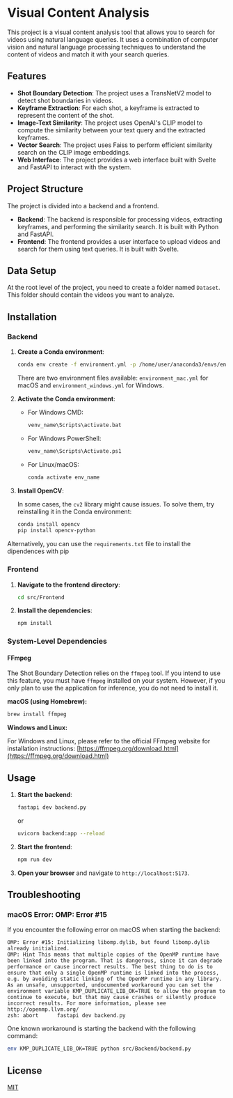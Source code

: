 # Visual Content Analysis

This project is a visual content analysis tool that allows you to search for videos using natural language queries. It uses a combination of computer vision and natural language processing techniques to understand the content of videos and match it with your search queries.

## Features

-   **Shot Boundary Detection**: The project uses a TransNetV2 model to detect shot boundaries in videos.
-   **Keyframe Extraction**: For each shot, a keyframe is extracted to represent the content of the shot.
-   **Image-Text Similarity**: The project uses OpenAI's CLIP model to compute the similarity between your text query and the extracted keyframes.
-   **Vector Search**: The project uses Faiss to perform efficient similarity search on the CLIP image embeddings.
-   **Web Interface**: The project provides a web interface built with Svelte and FastAPI to interact with the system.

## Project Structure

The project is divided into a backend and a frontend.

-   **Backend**: The backend is responsible for processing videos, extracting keyframes, and performing the similarity search. It is built with Python and FastAPI.
-   **Frontend**: The frontend provides a user interface to upload videos and search for them using text queries. It is built with Svelte.

## Data Setup

At the root level of the project, you need to create a folder named `Dataset`. This folder should contain the videos you want to analyze.

## Installation

### Backend

1.  **Create a Conda environment**:

    ```bash
    conda env create -f environment.yml -p /home/user/anaconda3/envs/env_name
    ```

    There are two environment files available: `environment_mac.yml` for macOS and `environment_windows.yml` for Windows.

3.  **Activate the Conda environment**:

    -   For Windows CMD:

        ```bash
        venv_name\Scripts\activate.bat
        ```

    -   For Windows PowerShell:

        ```bash
        venv_name\Scripts\Activate.ps1
        ```

    -   For Linux/macOS:

        ```bash
        conda activate env_name
        ```

4.  **Install OpenCV**:

    In some cases, the `cv2` library might cause issues. To solve them, try reinstalling it in the Conda environment:

    ```bash
    conda install opencv
    pip install opencv-python
    ```

Alternatively, you can use the `requirements.txt` file to install the dipendences with pip

### Frontend

1.  **Navigate to the frontend directory**:

    ```bash
    cd src/Frontend
    ```

2.  **Install the dependencies**:

    ```bash
    npm install
    ```

### System-Level Dependencies

#### FFmpeg

The Shot Boundary Detection relies on the `ffmpeg` tool. If you intend to use this feature, you must have `ffmpeg` installed on your system. However, if you only plan to use the application for inference, you do not need to install it.

**macOS (using Homebrew):**

```bash
brew install ffmpeg
```

**Windows and Linux:**

For Windows and Linux, please refer to the official FFmpeg website for installation instructions: [https://ffmpeg.org/download.html](https://ffmpeg.org/download.html)


## Usage

1.  **Start the backend**:

    ```bash
    fastapi dev backend.py
    ```

    or

    ```bash
    uvicorn backend:app --reload
    ```

2.  **Start the frontend**:

    ```bash
    npm run dev
    ```

3.  **Open your browser** and navigate to `http://localhost:5173`.

## Troubleshooting

### macOS Error: OMP: Error #15

If you encounter the following error on macOS when starting the backend:

```
OMP: Error #15: Initializing libomp.dylib, but found libomp.dylib already initialized.
OMP: Hint This means that multiple copies of the OpenMP runtime have been linked into the program. That is dangerous, since it can degrade performance or cause incorrect results. The best thing to do is to ensure that only a single OpenMP runtime is linked into the process, e.g. by avoiding static linking of the OpenMP runtime in any library. As an unsafe, unsupported, undocumented workaround you can set the environment variable KMP_DUPLICATE_LIB_OK=TRUE to allow the program to continue to execute, but that may cause crashes or silently produce incorrect results. For more information, please see http://openmp.llvm.org/
zsh: abort      fastapi dev backend.py
```

One known workaround is starting the backend with the following command:

```bash
env KMP_DUPLICATE_LIB_OK=TRUE python src/Backend/backend.py
```

## License

[MIT](https.choosealicense.com/licenses/mit/)
